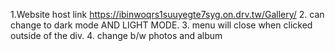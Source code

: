 1.Website host link https://ibinwoqrs1suuyegte7syg.on.drv.tw/Gallery/
2. can change to dark mode AND LIGHT MODE.
3. menu will close when clicked outside of the div.
4. change b/w photos and album
